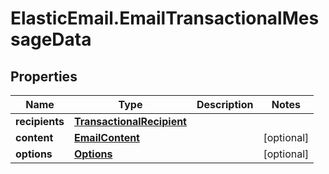 # ElasticEmail.EmailTransactionalMessageData

## Properties

Name | Type | Description | Notes
------------ | ------------- | ------------- | -------------
**recipients** | [**TransactionalRecipient**](TransactionalRecipient.md) |  | 
**content** | [**EmailContent**](EmailContent.md) |  | [optional] 
**options** | [**Options**](Options.md) |  | [optional] 


